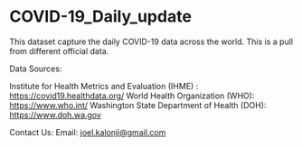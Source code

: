 # COVID-19_Daily_update
This dataset capture the daily COVID-19 data across the world. This is a pull from different official data. 

Data Sources:

Institute for Health Metrics and Evaluation (IHME) : https://covid19.healthdata.org/
World Health Organization (WHO): https://www.who.int/
Washington State Department of Health (DOH): https://www.doh.wa.gov

Contact Us: 
Email: joel.kalonji@gmail.com
